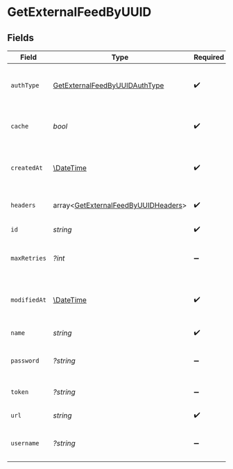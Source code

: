 # GetExternalFeedByUUID


## Fields

| Field                                                                                                                                                       | Type                                                                                                                                                        | Required                                                                                                                                                    | Description                                                                                                                                                 | Example                                                                                                                                                     |
| ----------------------------------------------------------------------------------------------------------------------------------------------------------- | ----------------------------------------------------------------------------------------------------------------------------------------------------------- | ----------------------------------------------------------------------------------------------------------------------------------------------------------- | ----------------------------------------------------------------------------------------------------------------------------------------------------------- | ----------------------------------------------------------------------------------------------------------------------------------------------------------- |
| `authType`                                                                                                                                                  | [GetExternalFeedByUUIDAuthType](../../models/shared/GetExternalFeedByUUIDAuthType.md)                                                                       | :heavy_check_mark:                                                                                                                                          | Auth type of the feed: * `basic` * `token` * `noAuth`<br/>                                                                                                  |                                                                                                                                                             |
| `cache`                                                                                                                                                     | *bool*                                                                                                                                                      | :heavy_check_mark:                                                                                                                                          | Toggle caching of feed url response                                                                                                                         | true                                                                                                                                                        |
| `createdAt`                                                                                                                                                 | [\DateTime](https://www.php.net/manual/en/class.datetime.php)                                                                                               | :heavy_check_mark:                                                                                                                                          | Datetime on which the feed was created                                                                                                                      | 2022-10-06T05:03:47.053000000Z                                                                                                                              |
| `headers`                                                                                                                                                   | array<[GetExternalFeedByUUIDHeaders](../../models/shared/GetExternalFeedByUUIDHeaders.md)>                                                                  | :heavy_check_mark:                                                                                                                                          | Custom headers for the feed                                                                                                                                 |                                                                                                                                                             |
| `id`                                                                                                                                                        | *string*                                                                                                                                                    | :heavy_check_mark:                                                                                                                                          | ID of the feed                                                                                                                                              | 54377442-20a2-4c20-b761-d636c72de7b7                                                                                                                        |
| `maxRetries`                                                                                                                                                | *?int*                                                                                                                                                      | :heavy_minus_sign:                                                                                                                                          | Maximum number of retries on the feed url                                                                                                                   | 5                                                                                                                                                           |
| `modifiedAt`                                                                                                                                                | [\DateTime](https://www.php.net/manual/en/class.datetime.php)                                                                                               | :heavy_check_mark:                                                                                                                                          | Datetime on which the feed was modified                                                                                                                     | 2022-10-06T05:03:47.053000000Z                                                                                                                              |
| `name`                                                                                                                                                      | *string*                                                                                                                                                    | :heavy_check_mark:                                                                                                                                          | Name of the feed                                                                                                                                            | New feed                                                                                                                                                    |
| `password`                                                                                                                                                  | *?string*                                                                                                                                                   | :heavy_minus_sign:                                                                                                                                          | Password for authType `basic`                                                                                                                               | password                                                                                                                                                    |
| `token`                                                                                                                                                     | *?string*                                                                                                                                                   | :heavy_minus_sign:                                                                                                                                          | Token for authType `token`                                                                                                                                  | eyJhbGciOiJIUzI1NiIsInR5cCI6IkpXVCJ9.eyJzdWIiOiIxMjM0NTY3ODkwIiwibmFtZSI6IkpvaG4gRG9lIiwiaWF0IjoxNTE2MjM5MDIyfQ.SflKxwRJSMeKKF2QT4fwpMeJf36POk6yJV_adQssw5c |
| `url`                                                                                                                                                       | *string*                                                                                                                                                    | :heavy_check_mark:                                                                                                                                          | URL of the feed                                                                                                                                             | http://requestb.in/173lyyx1                                                                                                                                 |
| `username`                                                                                                                                                  | *?string*                                                                                                                                                   | :heavy_minus_sign:                                                                                                                                          | Username for authType `basic`                                                                                                                               | user                                                                                                                                                        |